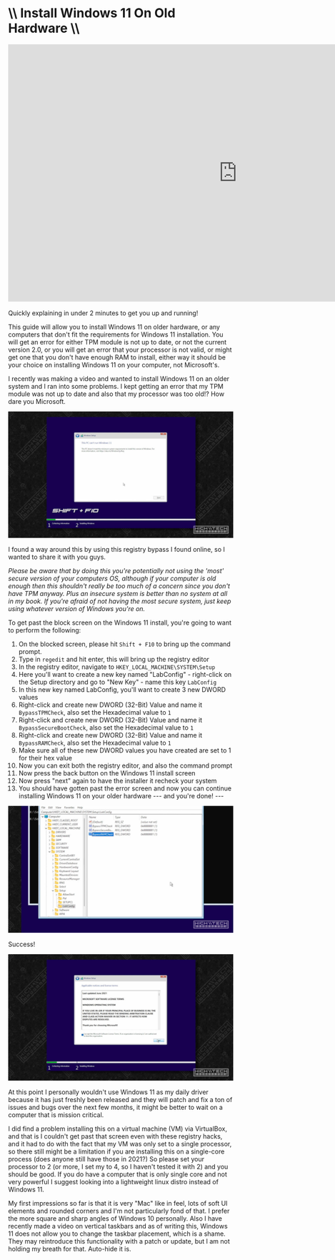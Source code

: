 # \\\ Install Windows 11 On Old Hardware \\\

<iframe width="1024" height="576" src="https://www.youtube.com/embed/8kcBGjcPX_Q" title="YouTube video player" frameborder="0" allow="accelerometer; autoplay; clipboard-write; encrypted-media; gyroscope; picture-in-picture" allowfullscreen></iframe>

Quickly explaining in under 2 minutes to get you up and running! 

This guide will allow you to install Windows 11 on older hardware, or any computers that don't fit the requirements for Windows 11 installation. You will get an error for either TPM module is not up to date, or not the current version 2.0, or you will get an error that your processor is not valid, or might get one that you don't have enough RAM to install, either way it should be your choice on installing Windows 11 on your computer, not Microsoft's. 

I recently was making a video and wanted to install Windows 11 on an older system and I ran into some problems. I kept getting an error that my TPM module was not up to date and also that my processor was too old!? How dare you Microsoft. 

![](1-run.jpg)

I found a way around this by using this registry bypass I found online, so I wanted to share it with you guys. 

*Please be aware that by doing this you're potentially not using the 'most' secure version of your computers OS, although if your computer is old enough then this shouldn't really be too much of a concern since you don't have TPM anyway. Plus an insecure system is better than no system at all in my book. If you're afraid of not having the most secure system, just keep using whatever version of Windows you're on.*

To get past the block screen on the Windows 11 install, you're going to want to perform the following: 

1. On the blocked screen, please hit ```Shift + F10``` to bring up the command prompt. 
2. Type in ```regedit``` and hit enter, this will bring up the registry editor
3. In the registry editor, navigate to ```HKEY_LOCAL_MACHINE\SYSTEM\Setup```
4. Here you'll want to create a new key named "LabConfig" - right-click on the Setup directory and go to "New Key" - name this key ```LabConfig```
5. In this new key named LabConfig, you'll want to create 3 new DWORD values
6. Right-click and create new DWORD (32-Bit) Value and name it ```BypassTPMCheck```, also set the Hexadecimal value to ```1```
7. Right-click and create new DWORD (32-Bit) Value and name it ```BypassSecureBootCheck```, also set the Hexadecimal value to ```1```
8. Right-click and create new DWORD (32-Bit) Value and name it ```BypassRAMCheck```, also set the Hexadecimal value to ```1```
9. Make sure all of these new DWORD values you have created are set to 1 for their hex value
10. Now you can exit both the registry editor, and also the command prompt
11. Now press the back button on the Windows 11 install screen
12. Now press "next" again to have the installer it recheck your system
13. You should have gotten past the error screen and now you can continue installing Windows 11 on your older hardware 
--- and you're done! ---

![](2-bypass.jpg)

Success!

![](3-success.jpg)

At this point I personally wouldn't use Windows 11 as my daily driver because it has just freshly been released and they will patch and fix a ton of issues and bugs over the next few months, it might be better to wait on a computer that is mission critical. 

I did find a problem installing this on a virtual machine (VM) via VirtualBox, and that is I couldn't get past that screen even with these registry hacks, and it had to do with the fact that my VM was only set to a single processor, so there still might be a limitation if you are installing this on a single-core process (does anyone still have those in 2021?) So please set your processor to 2 (or more, I set my to 4, so I haven't tested it with 2) and you should be good. If you do have a computer that is only single core and not very powerful I suggest looking into a lightweight linux distro instead of Windows 11. 

My first impressions so far is that it is very "Mac" like in feel, lots of soft UI elements and rounded corners and I'm not particularly fond of that. I prefer the more square and sharp angles of Windows 10 personally. Also I have recently made a video on vertical taskbars and as of writing this, Windows 11 does not allow you to change the taskbar placement, which is a shame. They may reintroduce this functionality with a patch or update, but I am not holding my breath for that. Auto-hide it is. 

